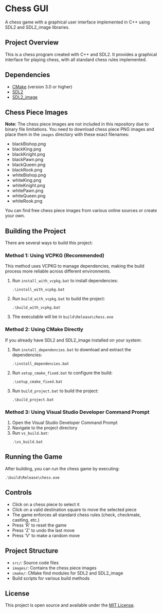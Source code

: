 # Chess GUI

A chess game with a graphical user interface implemented in C++ using SDL2 and SDL2_image libraries.

## Project Overview

This is a chess program created with C++ and SDL2. It provides a graphical interface for playing chess, with all standard chess rules implemented.

## Dependencies

- [CMake](https://cmake.org/) (version 3.0 or higher)
- [SDL2](https://www.libsdl.org/)
- [SDL2_image](https://www.libsdl.org/projects/SDL_image/)

## Chess Piece Images

**Note:** The chess piece images are not included in this repository due to binary file limitations. You need to download chess piece PNG images and place them in the `images` directory with these exact filenames:

- blackBishop.png
- blackKing.png
- blackKnight.png
- blackPawn.png
- blackQueen.png
- blackRook.png
- whiteBishop.png
- whiteKing.png
- whiteKnight.png
- whitePawn.png
- whiteQueen.png
- whiteRook.png

You can find free chess piece images from various online sources or create your own.

## Building the Project

There are several ways to build this project:

### Method 1: Using VCPKG (Recommended)

This method uses VCPKG to manage dependencies, making the build process more reliable across different environments.

1. Run `install_with_vcpkg.bat` to install dependencies:
   ```
   .\install_with_vcpkg.bat
   ```

2. Run `build_with_vcpkg.bat` to build the project:
   ```
   .\build_with_vcpkg.bat
   ```

3. The executable will be in `build\Release\chess.exe`

### Method 2: Using CMake Directly

If you already have SDL2 and SDL2_image installed on your system:

1. Run `install_dependencies.bat` to download and extract the dependencies:
   ```
   .\install_dependencies.bat
   ```

2. Run `setup_cmake_fixed.bat` to configure the build:
   ```
   .\setup_cmake_fixed.bat
   ```

3. Run `build_project.bat` to build the project:
   ```
   .\build_project.bat
   ```

### Method 3: Using Visual Studio Developer Command Prompt

1. Open the Visual Studio Developer Command Prompt
2. Navigate to the project directory
3. Run `vs_build.bat`:
   ```
   .\vs_build.bat
   ```

## Running the Game

After building, you can run the chess game by executing:
```
.\build\Release\chess.exe
```

## Controls

- Click on a chess piece to select it
- Click on a valid destination square to move the selected piece
- The game enforces all standard chess rules (check, checkmate, castling, etc.)
- Press 'R' to reset the game
- Press 'Z' to undo the last move
- Press 'V' to make a random move

## Project Structure

- `src/`: Source code files
- `images/`: Contains the chess piece images
- `cmake/`: CMake find modules for SDL2 and SDL2_image
- Build scripts for various build methods

## License

This project is open source and available under the [MIT License](LICENSE).